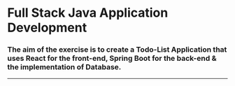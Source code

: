 # Full Stack Java Application Development
### The aim of the exercise is to create a **Todo-List Application** that uses React for the front-end, Spring Boot for the back-end & the implementation of Database.
--- 
